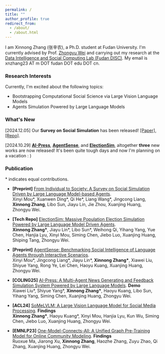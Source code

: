 ```yaml
---
permalink: /
title: ""
author_profile: true
redirect_from: 
  - /about/
  - /about.html
---
```



I am Xinnong Zhang (张辛农), a Ph.D. student at Fudan University. I'm currently advised by Prof. [Zhongyu Wei](http://www.fudan-disc.com/people/zywei) and carrying out my research at the [Data Intelligence and Social Computing Lab (Fudan DISC)](http://www.fudan-disc.com/). My email is xnzhang23 AT m DOT fudan DOT edu DOT cn.

### Research Interests

Currently, I'm excited about the following topics:
- Bootstrapping Computational Social Science via Large Vision Language Models
- Agents Simulation Powered by Large Language Models

### What's New
\[2024.12.05\] Our **Survey on Social Simulation** has been released! [\[Paper\]](https://arxiv.org/pdf/2412.03563), [\[Repo\]](https://github.com/FudanDISC/SocialAgent).

\[2024.10.29\] **[AI-Press](https://arxiv.org/abs/2410.07561)**, **[AgentSense](https://arxiv.org/abs/2410.19346)**, and **[ElectionSim](https://arxiv.org/abs/2410.20746)**, altogether **three** new works are now released! It's been quite tough days and now I'm planning on a vacation : )

### Publication  
\* indicates equal contributions.  

- **\[Preprint\]** [From Individual to Society: A Survey on Social Simulation Driven by Large Language Model-based Agents](https://arxiv.org/abs/2412.03563).  
  Xinyi Mou\*, Xuanwen Ding\*, Qi He\*, Liang Wang\*, Jingcong Liang, **Xinnong Zhang**, Libo Sun, Jiayu Lin, Jie Zhou, Xuanjing Huang, Zhongyu Wei.

- **\[Tech Repo\]** [ElectionSim: Massive Population Election Simulation Powered by Large Language Model Driven Agents](https://arxiv.org/abs/2410.20746).  
  **Xinnong Zhang\***, Jiayu Lin\*, Libo Sun\*, Weihong Qi, Yihang Yang, Yue Chen, Hanjia Lyu, Xinyi Mou, Siming Chen, Jiebo Luo, Xuanjing Huang, Shiping Tang, Zhongyu Wei.  

- **\[Preprint\]** [AgentSense: Benchmarking Social Intelligence of Language Agents through Interactive Scenarios](https://arxiv.org/abs/2410.19346).  
  Xinyi Mou\*, Jingcong Liang\*, Jiayu Lin\*, **Xinnong Zhang\***, Xiawei Liu, Shiyue Yang, Rong Ye, Lei Chen, Haoyu Kuang, Xuanjing Huang, Zhongyu Wei.  

- **\[COLING25\]** [AI-Press: A Multi-Agent News Generating and Feedback Simulation System Powered by Large Language Models](https://arxiv.org/abs/2410.07561). **Demo**  
  Xiawei Liu\*, Shiyue Yang\*, **Xinnong Zhang\***, Haoyu Kuang, Libo Sun, Yihang Yang, Siming Chen, Xuanjing Huang, Zhongyu Wei.  

- **\[ACL24\]** [SoMeLVLM: A Large Vision Language Model for Social Media Processing](https://somelvlm.github.io). **Findings**  
  **Xinnong Zhang\***, Haoyu Kuang\*, Xinyi Mou, Hanjia Lyu, Kun Wu, Siming Chen, Jiebo Luo, Xuanjing Huang, Zhongyu Wei.  

- **\[EMNLP23\]** [One-Model-Connects-All: A Unified Graph Pre-Training Model for Online Community Modeling](https://aclanthology.org/2023.findings-emnlp.1003/). **Findings**  
  Ruoxue Ma, Jiarong Xu, **Xinnong Zhang**, Haozhe Zhang, Zuyu Zhao, Qi Zhang, Xuanjing Huang, Zhongyu Wei.
  

